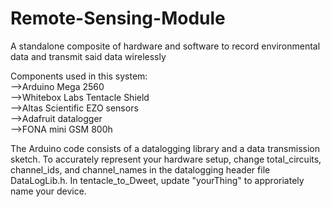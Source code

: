 # Remote-Sensing-Module
A standalone composite of hardware and software to record environmental data and transmit said data wirelessly   

Components used in this system:\
-->Arduino Mega 2560\
-->Whitebox Labs Tentacle Shield\
-->Altas Scientific EZO sensors\
-->Adafruit datalogger\
-->FONA mini GSM 800h

The Arduino code consists of a datalogging library and a data transmission sketch. To accurately represent your hardware setup, change total_circuits, channel_ids, and channel_names in the datalogging header file DataLogLib.h. In tentacle_to_Dweet, update "yourThing" to approriately name your device. 
